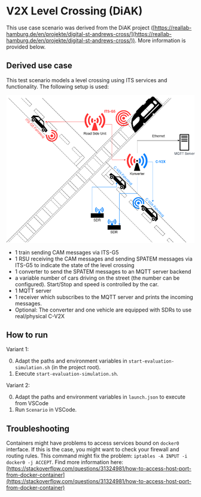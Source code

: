 # V2X Level Crossing (DiAK)

This use case scenario was derived from the DiAK project ([https://reallab-hamburg.de/en/projekte/digital-st-andrews-cross/](https://reallab-hamburg.de/en/projekte/digital-st-andrews-cross/)). More information is provided below.

## Derived use case

This test scenario models a level crossing using ITS services and functionality. The following setup is used:

![alt text](/scenario/images/scenario_overview.png "Title")

* 1 train sending CAM messages via ITS-G5
* 1 RSU receiving the CAM messages and sending SPATEM messages via ITS-G5 to indicate the state of the level crossing
* 1 converter to send the SPATEM messages to an MQTT server backend
* a variable number of cars driving on the street (the number can be configured). Start/Stop and speed is controlled by the car.
* 1 MQTT server
* 1 receiver which subscribes to the MQTT server and prints the incoming messages.
* Optional: The converter and one vehicle are equipped with SDRs to use real/physical C-V2X

## How to run

Variant 1:

0. Adapt the paths and environment variables in `start-evaluation-simulation.sh` (in the project root).
1. Execute `start-evaluation-simulation.sh`.

Variant 2:

0. Adapt the paths and environment variables in `launch.json` to execute from VSCode
1. Run `Scenario` in VSCode.

## Troubleshooting

Containers might have problems to access services bound on `docker0` interface. If this is the case, you might want to check your firewall and routing rules. This command might fix the problem: `iptables -A INPUT -i docker0 -j ACCEPT`. Find more information here: [https://stackoverflow.com/questions/31324981/how-to-access-host-port-from-docker-container](https://stackoverflow.com/questions/31324981/how-to-access-host-port-from-docker-container)
